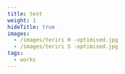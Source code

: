 ```yaml
---
title: test
weight: 1
hideTitle: true
images:
  - /images/teriri H -optimised.jpg
  - /images/teriri S -optimised.jpg
tags:
  - works
---
```

